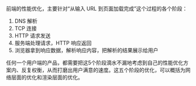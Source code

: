 
前端的性能优化，主要针对“从输入 URL 到页面加载完成”这个过程的各个阶段：

1. DNS 解析
2. TCP 连接
3. HTTP 请求发送
4. 服务端处理请求，HTTP 响应返回
5. 浏览器拿到响应数据，解析响应内容，把解析的结果展示给用户

任何一个用户端的产品，都需要把这5个阶段滴水不漏地考虑到自己的性能优化方案内、反复权衡，从而打磨出用户满意的速度。这五个阶段的优化，可以概括为网络层面的优化和渲染层面的优化。

